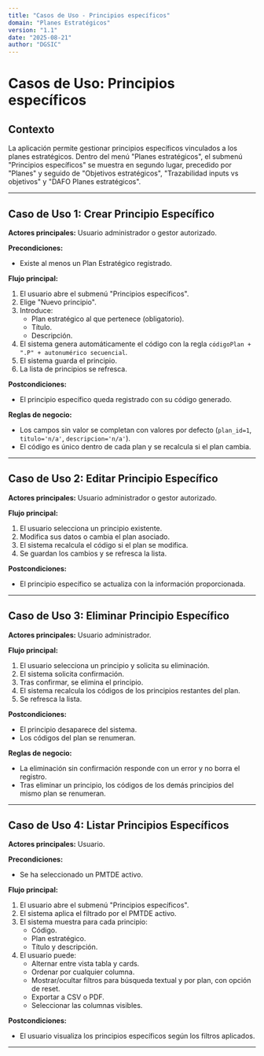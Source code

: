 ```yaml
---
title: "Casos de Uso - Principios específicos"
domain: "Planes Estratégicos"
version: "1.1"
date: "2025-08-21"
author: "DGSIC"
---
```


# Casos de Uso: Principios específicos

## Contexto
La aplicación permite gestionar principios específicos vinculados a los planes estratégicos.
Dentro del menú "Planes estratégicos", el submenú "Principios específicos" se muestra en segundo lugar, precedido por "Planes" y seguido de "Objetivos estratégicos", "Trazabilidad inputs vs objetivos" y "DAFO Planes estratégicos".

---

## Caso de Uso 1: Crear Principio Específico
**Actores principales:** Usuario administrador o gestor autorizado.

**Precondiciones:**
- Existe al menos un Plan Estratégico registrado.

**Flujo principal:**
1. El usuario abre el submenú "Principios específicos".
2. Elige "Nuevo principio".
3. Introduce:
   - Plan estratégico al que pertenece (obligatorio).
   - Título.
   - Descripción.
4. El sistema genera automáticamente el código con la regla `códigoPlan + ".P" + autonumérico secuencial`.
5. El sistema guarda el principio.
6. La lista de principios se refresca.

**Postcondiciones:**
- El principio específico queda registrado con su código generado.

**Reglas de negocio:**
- Los campos sin valor se completan con valores por defecto (`plan_id=1`, `titulo='n/a'`, `descripcion='n/a'`).
- El código es único dentro de cada plan y se recalcula si el plan cambia.

---

## Caso de Uso 2: Editar Principio Específico
**Actores principales:** Usuario administrador o gestor autorizado.

**Flujo principal:**
1. El usuario selecciona un principio existente.
2. Modifica sus datos o cambia el plan asociado.
3. El sistema recalcula el código si el plan se modifica.
4. Se guardan los cambios y se refresca la lista.

**Postcondiciones:**
- El principio específico se actualiza con la información proporcionada.

---

## Caso de Uso 3: Eliminar Principio Específico
**Actores principales:** Usuario administrador.

**Flujo principal:**
1. El usuario selecciona un principio y solicita su eliminación.
2. El sistema solicita confirmación.
3. Tras confirmar, se elimina el principio.
4. El sistema recalcula los códigos de los principios restantes del plan.
5. Se refresca la lista.

**Postcondiciones:**
- El principio desaparece del sistema.
- Los códigos del plan se renumeran.

**Reglas de negocio:**
- La eliminación sin confirmación responde con un error y no borra el registro.
- Tras eliminar un principio, los códigos de los demás principios del mismo plan se renumeran.

---

## Caso de Uso 4: Listar Principios Específicos
**Actores principales:** Usuario.

**Precondiciones:**
- Se ha seleccionado un PMTDE activo.

**Flujo principal:**
1. El usuario abre el submenú "Principios específicos".
2. El sistema aplica el filtrado por el PMTDE activo.
3. El sistema muestra para cada principio:
   - Código.
   - Plan estratégico.
   - Título y descripción.
4. El usuario puede:
   - Alternar entre vista tabla y cards.
   - Ordenar por cualquier columna.
   - Mostrar/ocultar filtros para búsqueda textual y por plan, con opción de reset.
   - Exportar a CSV o PDF.
   - Seleccionar las columnas visibles.

**Postcondiciones:**
- El usuario visualiza los principios específicos según los filtros aplicados.

---

